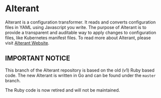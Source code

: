 # Alterant

Alterant is a configuration transformer. It reads and converts configuration files in YAML using Javascript you write. The purpose of Alterant is to provide a transparent and auditable way to apply changes to configuration files, like Kubernetes manifest files. To read more about Alterant, please visit [Alterant Website](https://help.cloud66.com/alterant/).

## IMPORTANT NOTICE

This branch of the Alterant repository is based on the old (v1) Ruby based code. The new Alterant is written in Go and can be found under the `master` branch.

The Ruby code is now retired and will not be maintained.
